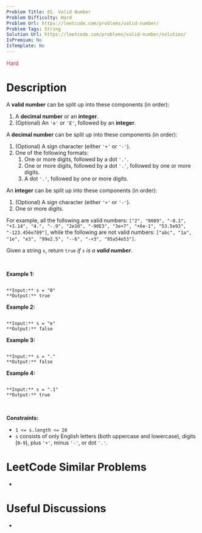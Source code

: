 ```yaml
---
Problem Title: 65. Valid Number
Problem Difficulty: Hard
Problem Url: https://leetcode.com/problems/valid-number/
Problem Tags: String
Solution Url: https://leetcode.com/problems/valid-number/solution/
IsPremium: No
IsTemplate: No
---
```


<span style="color: rgb(233, 30, 99);">Hard</span>

# Description

A **valid number** can be split up into these components (in order):


1. A **decimal number** or an **integer**.
2. (Optional) An `'e'` or `'E'`, followed by an **integer**.


A **decimal number** can be split up into these components (in order):


1. (Optional) A sign character (either `'+'` or `'-'`).
2. One of the following formats:
	1. One or more digits, followed by a dot `'.'`.
	2. One or more digits, followed by a dot `'.'`, followed by one or more digits.
	3. A dot `'.'`, followed by one or more digits.


An **integer** can be split up into these components (in order):


1. (Optional) A sign character (either `'+'` or `'-'`).
2. One or more digits.


For example, all the following are valid numbers: `["2", "0089", "-0.1", "+3.14", "4.", "-.9", "2e10", "-90E3", "3e+7", "+6e-1", "53.5e93", "-123.456e789"]`, while the following are not valid numbers: `["abc", "1a", "1e", "e3", "99e2.5", "--6", "-+3", "95a54e53"]`.


Given a string `s`, return `true` *if* `s` *is a **valid number***.


 


**Example 1:**



```

**Input:** s = "0"
**Output:** true

```

**Example 2:**



```

**Input:** s = "e"
**Output:** false

```

**Example 3:**



```

**Input:** s = "."
**Output:** false

```

**Example 4:**



```

**Input:** s = ".1"
**Output:** true

```

 


**Constraints:**


* `1 <= s.length <= 20`
* `s` consists of only English letters (both uppercase and lowercase), digits (`0-9`), plus `'+'`, minus `'-'`, or dot `'.'`.




# LeetCode Similar Problems

- []()

# Useful Discussions

- []()

